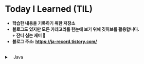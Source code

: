 # Today I Learned (TIL)
- **학습한 내용을 기록하기 위한 저장소**
- **블로그도 있지만 모든 카테고리를 한눈에 보기 위해 깃허브를 활용합니다.** <br>
 **&#43; 잔디 심는 재미 🌿**
- **블로그 주소: https://ja-record.tistory.com/**

<br>

<details>
<summary>ㅤJava</summary>
<div markdown="1">

- [[Java] JVM, JRE, JDK ?](https://ja-record.tistory.com/5)

- [[Java] JVM 구조](https://ja-record.tistory.com/27)

- [[Java] Java 장단점, 프로그램 실행 과정](https://ja-record.tistory.com/7)

- [[Java] Java의 규칙 main 메서드](https://ja-record.tistory.com/9)

- [[Java] 상수와 리터럴](https://ja-record.tistory.com/10?category=964217)

- [[Java] 타입 변환 Casting](https://ja-record.tistory.com/11?category=964217)

- [[Java] 증감 연산자, 삼항 연산자 사용법](https://ja-record.tistory.com/12?category=964217)

- [[Java] 조건문 if, switch](https://ja-record.tistory.com/13?category=964217)

- ~~[[Java] 반복문 while, do - while, for, for each](https://ja-record.tistory.com/14)~~ 실수로 글이 삭제됨🥲

- [[Java] 배열 Array](https://ja-record.tistory.com/17)

- [[Java] 다차원 배열과 가변 배열](https://ja-record.tistory.com/19)

- [[Java] 클래스 class](https://ja-record.tistory.com/21)

- [[Java] 클래스 필드의 구분](https://ja-record.tistory.com/22)

- [[Java] this와 this()](https://ja-record.tistory.com/23)

- [[Java] 클래스 메서드와 인스턴스 메서드](https://ja-record.tistory.com/25)

- [[Java] 접근 제어자](https://ja-record.tistory.com/28)

- [[Java] 상속과 Object 클래스](https://ja-record.tistory.com/30)

- [[Java] 클래스 상속관계와 포함관계 차이](https://ja-record.tistory.com/31)

- [[Java] 오버로딩 & 오버라이딩](https://ja-record.tistory.com/32)

- [[Java] super & super()](https://ja-record.tistory.com/34)

- [[Java] 다형성, 업캐스팅과 다운캐스팅, instanceof](https://ja-record.tistory.com/35)

- [[Java] 추상 메소드를 포함하는 추상 클래스](https://ja-record.tistory.com/37)

- [[Java] 인터페이스 interface](https://ja-record.tistory.com/38)

- [[Java] static & final & static final 차이](https://ja-record.tistory.com/39)

- [[Java] 내부 클래스와 익명 클래스](https://ja-record.tistory.com/41)

- [[Java] 입출력 스트림](https://ja-record.tistory.com/43)

- [[Java] 예외 처리](https://ja-record.tistory.com/44)

- [[Java] 제네릭 generic](https://ja-record.tistory.com/46)

- [[Java] 람다식과 함수형 인터페이스](https://ja-record.tistory.com/47)

- [[Java] 컬렉션 프레임워크](https://ja-record.tistory.com/49)

- [[Java] List 컬렉션 클래스](https://ja-record.tistory.com/51)

- [[Java] Stack & Queue](https://ja-record.tistory.com/52)

</div>
</details>



